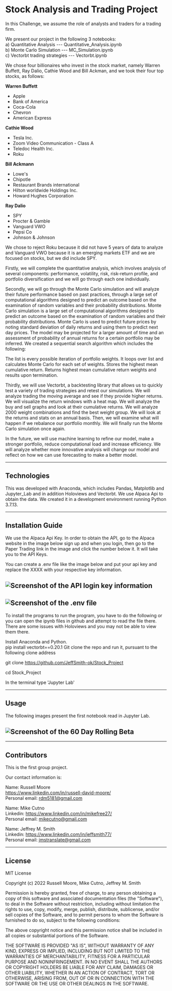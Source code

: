# Stock Analysis and Trading Project

In this Challenge, we assume the role of analysts and traders for a trading firm.

We present our project in the following 3 notebooks: </br>
a) Quantitative Analysis --- Quantitative_Analysis.ipynb</br>
b) Monte Carlo Simulation --- MC_Simulation.ipynb </br>
c) Vectorbt trading strategies --- Vectorbt.ipynb

We chose four billionaires who invest in the stock market, namely Warren Buffett, Ray Dalio, Cathie Wood and Bill Ackman, and we took their four top stocks, as follows:

**Warren Buffett**

- Apple
- Bank of America
- Coca-Cola
- Chevron
- American Express

**Cathie Wood**

- Tesla Inc.
- Zoom Video Communication - Class A
- Teledoc Health Inc.
- Roku

**Bill Ackmann**

- Lowe's
- Chipotle
- Restaurant Brands international
- Hilton worldwide Holdings Inc.
- Howard Hughes Corporation

**Ray Dalio**

- SPY
- Procter & Gamble
- Vanguard VWO
- Pepsi Co
- Johnson & Johnson
  </br>

We chose to reject Roku because it did not have 5 years of data to analyze and Vanguard VWO because it is an emerging markets ETF and we are focused on stocks, but we did include SPY.

Firstly, we will complete the quantitative analysis, which involves analysis of several components: performance, volatility, risk, risk-return profile, and portfolio diversification and we will go through each one individually.

Secondly, we will go through the Monte Carlo simulation and will analyze their future performance based on past practices, through a large set of computational algorithms designed to predict an outcome based on the examination of random variables and their probability distributions.
Monte Carlo simulation is a large set of computational algorithms designed to predict an outcome based on the examination of random variables and their probability distributions. Monte Carlo is used to predict future prices by noting standard deviation of daily returns and using them to predict next day prices. The model may be projected for a larger amount of time and an assessment of probability of annual returns for a certain portfolio may be inferred. We created a sequential search algorithm which includes the following:

The list is every possible iteration of portfolio weights.
It loops over list and calculates Monte Carlo for each set of weights.
Stores the highest mean cumulative return.
Returns highest mean cumulative return weights and results upon termination.

Thirdly, we will use Vectorbt, a backtesting library that allows us to quickly test a variety of trading strategies and retest our simulations. We will analyze trading the moving average and see if they provide higher returns. We will visualize the return windows with a heat map. We will analyze the buy and sell graphs and look at their cumulative returns. We will analyze 2000 weight combinations and find the best weight group. We will look at the returns and stats on an annual basis. Then, we will examine what will happen if we rebalance our portfolio monthly. We will finally run the Monte Carlo simulation once again.

In the future, we will use machine learning to refine our model, make a stronger portfolio, reduce computational load and increase efficiency. We will analyze whether more innovative analysis will change our model and reflect on how we can use forecasting to make a better model.

---

## Technologies

This was developed with Anaconda, which includes Pandas, Matplotlib and Jupyter_Lab and in addition Holoviews and Vectorbt. We use Alpaca Api to obtain the data. We created it in a development environment running Python 3.7.13.

---

## Installation Guide

We use the Alpaca Api Key. In order to obtain the API, go to the Alpaca website in the image below sign up and when you login, then go to the Paper Trading link in the image and click the number below it. It will take you to the API Keys.

You can create a .env file like the image below and put your api key and replace the XXXX with your respective key information.

## ![Screenshot of the API login key information](images/API_Login.jpeg) </br>

## ![Screenshot of the .env file ](images/env_file.jpeg) </br>

To install the programs to run the program, you have to do the following or you can open the ipynb files in github and attempt to read the file there. There are some issues with Holoviews and you may not be able to view them there.

Install Anaconda and Python. </br>
pip install vectorbt==0.20.1
Git clone the repo and run it, pursuant to the following clone address

git clone https://github.com/JeffSmith-ok/Stock_Project

cd Stock_Project

In the terminal type 'Jupyter Lab'

---

## Usage

The following images present the first notebook read in Jupyter Lab.

## ![Screenshot of the 60 Day Rolling Beta](images/cumulative_returns.jpeg) </br>

---

## Contributors

This is the first group project.

Our contact information is:

Name: Russell Moore </br>
https://www.linkedin.com/in/russell-david-moore/ </br>
Personal email: rdm5181@gmail.com </br>

Name: Mike Cutno </br>
Linkedin: https://www.linkedin.com/in/mikefree27/ </br>
Personal email: mikecutno@gmail.com </br>

Name: Jeffrey M. Smith </br>
Linkedin: https://www.linkedin.com/in/jeffsmith77/ </br>
Personal email: jmstranslate@gmail.com </br>

---

## License

MIT License

Copyright (c) 2022 Russell Moore, Mike Cutno, Jeffrey M. Smith

Permission is hereby granted, free of charge, to any person obtaining a copy of this software and associated documentation files (the "Software"), to deal in the Software without restriction, including without limitation the rights to use, copy, modify, merge, publish, distribute, sublicense, and/or sell
copies of the Software, and to permit persons to whom the Software is furnished to do so, subject to the following conditions:

The above copyright notice and this permission notice shall be included in all copies or substantial portions of the Software.

THE SOFTWARE IS PROVIDED "AS IS", WITHOUT WARRANTY OF ANY KIND, EXPRESS OR IMPLIED, INCLUDING BUT NOT LIMITED TO THE WARRANTIES OF MERCHANTABILITY, FITNESS FOR A PARTICULAR PURPOSE AND NONINFRINGEMENT. IN NO EVENT SHALL THE AUTHORS OR COPYRIGHT HOLDERS BE LIABLE FOR ANY CLAIM, DAMAGES OR OTHER LIABILITY, WHETHER IN AN ACTION OF CONTRACT, TORT OR OTHERWISE, ARISING FROM, OUT OF OR IN CONNECTION WITH THE SOFTWARE OR THE USE OR OTHER DEALINGS IN THE
SOFTWARE.

```

```
